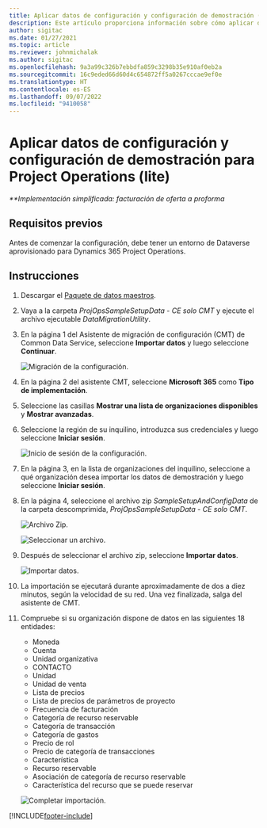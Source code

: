 ```yaml
---
title: Aplicar datos de configuración y configuración de demostración (lite)
description: Este artículo proporciona información sobre cómo aplicar datos de instalación y configuración para Project Operations.
author: sigitac
ms.date: 01/27/2021
ms.topic: article
ms.reviewer: johnmichalak
ms.author: sigitac
ms.openlocfilehash: 9a3a99c326b7ebbdfa859c3298b35e910af0eb2a
ms.sourcegitcommit: 16c9eded66d60d4c654872ff5a0267cccae9ef0e
ms.translationtype: HT
ms.contentlocale: es-ES
ms.lasthandoff: 09/07/2022
ms.locfileid: "9410058"
---
```

# <a name="apply-demo-setup-and-configuration-data-for-project-operations---lite"></a>Aplicar datos de configuración y configuración de demostración para Project Operations (lite) 

_**Implementación simplificada: facturación de oferta a proforma_



## <a name="prerequisites"></a>Requisitos previos

Antes de comenzar la configuración, debe tener un entorno de Dataverse aprovisionado para Dynamics 365 Project Operations.


## <a name="instructions"></a>Instrucciones

1. Descargar el [Paquete de datos maestros](https://download.microsoft.com/download/3/4/1/341bf279-a64f-4baa-af31-ce624859b518/ProjOpsSampleSetupData-%20CE%20only.zip). 
2. Vaya a la carpeta *ProjOpsSampleSetupData - CE solo CMT* y ejecute el archivo ejecutable *DataMigrationUtility*.
3. En la página 1 del Asistente de migración de configuración (CMT) de Common Data Service, seleccione **Importar datos** y luego seleccione **Continuar**.

    ![Migración de la configuración.](./media/1ConfigurationMigration.png)

4. En la página 2 del asistente CMT, seleccione **Microsoft 365** como **Tipo de implementación**.
5. Seleccione las casillas **Mostrar una lista de organizaciones disponibles** y **Mostrar avanzadas**.
6. Seleccione la región de su inquilino, introduzca sus credenciales y luego seleccione **Iniciar sesión**.

   ![Inicio de sesión de la configuración.](./media/2ConfigurationSignin.png)

7. En la página 3, en la lista de organizaciones del inquilino, seleccione a qué organización desea importar los datos de demostración y luego seleccione **Iniciar sesión**.
8. En la página 4, seleccione el archivo zip *SampleSetupAndConfigData* de la carpeta descomprimida, *ProjOpsSampleSetupData - CE solo CMT*.

   ![Archivo Zip.](./media/3ZipFile.png)

   ![Seleccionar un archivo.](./media/4SelectAFile.png)

9. Después de seleccionar el archivo zip, seleccione **Importar datos**.

   ![Importar datos.](./media/5ImportData.png)

10. La importación se ejecutará durante aproximadamente de dos a diez minutos, según la velocidad de su red. Una vez finalizada, salga del asistente de CMT. 
11. Compruebe si su organización dispone de datos en las siguientes 18 entidades:

    -   Moneda
    -   Cuenta
    -   Unidad organizativa
    -   CONTACTO
    -   Unidad
    -   Unidad de venta
    -   Lista de precios
    -   Lista de precios de parámetros de proyecto 
    -   Frecuencia de facturación
    -   Categoría de recurso reservable
    -   Categoría de transacción
    -   Categoría de gastos
    -   Precio de rol
    -   Precio de categoría de transacciones
    -   Característica
    -   Recurso reservable
    -   Asociación de categoría de recurso reservable
    -   Característica del recurso que se puede reservar

    ![Completar importación.](./media/6CompleteImport.png)


[!INCLUDE[footer-include](../includes/footer-banner.md)]
